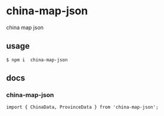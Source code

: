 # china-map-json

china map json


## usage

```
$ npm i  china-map-json
```

## docs

### china-map-json

```
import { ChinaData, ProvinceData } from 'china-map-json';
```
